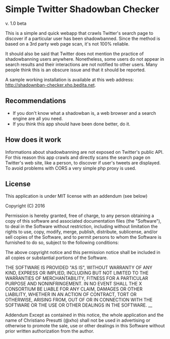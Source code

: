 # Simple Twitter Shadowban Checker
v. 1.0 beta

This is a simple and quick webapp that crawls Twitter's search page to discover if a particular user has been shadowbanned.
Since the method is based on a 3rd party web page scan, it's not 100% reliable.

It should also be said that Twitter does not mention the practice of shadowbanning users anywhere. Nonetheless, some users do not appear in search results and their interactions are not notified to other users.
Many people think this is an obscure issue and that it should be reported.

A sample working installation is available at this web address: http://shadownban-checker.xho.bedita.net.

## Recommendations
* If you don't know what a shadowban is, a web browser and a search engine are all you need.
* If you think this app should have been done better, do it.

## How does it work
Informations about shadowbanning are not exposed on Twitter's public API. For this reason this app crawls and directly scans the search page on Twitter's web site, like a person, to discover if user's tweets are displayed.  To avoid problems with CORS a very simple php proxy is used.

## License
This application is under MIT license with an addendum (see below)

Copyright (C) 2016

Permission is hereby granted, free of charge, to any person obtaining a copy of this software and associated documentation files (the "Software"), to deal in the Software without restriction, including without limitation the rights to use, copy, modify, merge, publish, distribute, sublicense, and/or sell copies of the Software, and to permit persons to whom the Software is furnished to do so, subject to the following conditions:

The above copyright notice and this permission notice shall be included in all copies or substantial portions of the Software.

THE SOFTWARE IS PROVIDED "AS IS", WITHOUT WARRANTY OF ANY KIND, EXPRESS OR IMPLIED, INCLUDING BUT NOT LIMITED TO THE WARRANTIES OF MERCHANTABILITY, FITNESS FOR A PARTICULAR PURPOSE AND NONINFRINGEMENT. IN NO EVENT SHALL THE X CONSORTIUM BE LIABLE FOR ANY CLAIM, DAMAGES OR OTHER LIABILITY, WHETHER IN AN ACTION OF CONTRACT, TORT OR OTHERWISE, ARISING FROM, OUT OF OR IN CONNECTION WITH THE SOFTWARE OR THE USE OR OTHER DEALINGS IN THE SOFTWARE.
__

Addendum
Except as contained in this notice, the whole application and the name of Christiano Presutti (@xho) shall not be used in advertising or otherwise to promote the sale, use or other dealings in this Software without prior written authorization from the author.
